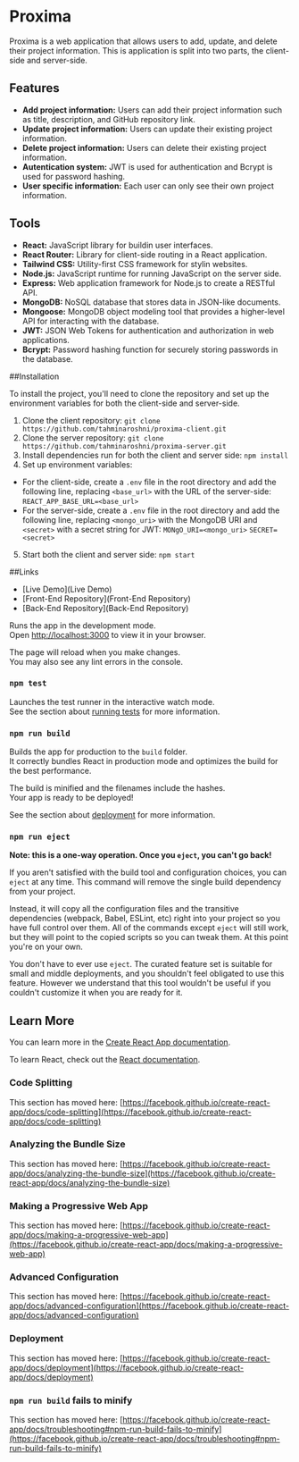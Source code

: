 # Proxima

Proxima is a web application that allows users to add, update, and delete their project information. This is application is split into two parts, the client-side and server-side.

## Features

 * **Add project information:** Users can add their project information such as title, description, and GitHub repository link. 
 * **Update project information:** Users can update their existing project information. 
 * **Delete project information:** Users can delete their existing project information. 
 * **Autentication system:** JWT is used for authentication and Bcrypt is used for password hashing. 
 * **User specific information:** Each user can only see their own project information. 

## Tools

 * **React:** JavaScript library for buildin user interfaces.
 * **React Router:** Library for client-side routing in a React application.
 * **Tailwind CSS:** Utility-first CSS framework for stylin websites.
 * **Node.js:** JavaScript runtime for running JavaScript on the server side.
 * **Express:** Web application framework for Node.js to create a RESTful API.
 * **MongoDB:** NoSQL database that stores data in JSON-like documents.
 * **Mongoose:** MongoDB object modeling tool that provides a higher-level API for interacting with the database.
 * **JWT:** JSON Web Tokens for authentication and authorization in web applications.
 * **Bcrypt:** Password hashing function for securely storing passwords in the database.
 
##Installation
 
To install the project, you'll need to clone the repository and set up the environment variables for both the client-side and server-side.
 1. Clone the client repository:
    `git clone https://github.com/tahminaroshni/proxima-client.git`
 2. Clone the server repository:
    `git clone https://github.com/tahminaroshni/proxima-server.git`
 3. Install dependencies run for both the client and server side:
    `npm install`
 4. Set up environment variables:
   * For the client-side, create a `.env` file in the root directory and add the following line, replacing `<base_url>` with the URL of the server-side:
     `REACT_APP_BASE_URL=<base_url>`
   * For the server-side, create a `.env` file in the root directory and add the following line, replacing `<mongo_uri>` with the MongoDB URI and `<secret>` with a secret string for JWT:
     `MONgO_URI=<mongo_uri>`
     `SECRET=<secret>`
 5. Start both the client and server side:
     `npm start`
     
 ##Links
 
 * [Live Demo](Live Demo)
 * [Front-End Repository](Front-End Repository)
 * [Back-End Repository](Back-End Repository)

Runs the app in the development mode.\
Open [http://localhost:3000](http://localhost:3000) to view it in your browser.

The page will reload when you make changes.\
You may also see any lint errors in the console.

### `npm test`

Launches the test runner in the interactive watch mode.\
See the section about [running tests](https://facebook.github.io/create-react-app/docs/running-tests) for more information.

### `npm run build`

Builds the app for production to the `build` folder.\
It correctly bundles React in production mode and optimizes the build for the best performance.

The build is minified and the filenames include the hashes.\
Your app is ready to be deployed!

See the section about [deployment](https://facebook.github.io/create-react-app/docs/deployment) for more information.

### `npm run eject`

**Note: this is a one-way operation. Once you `eject`, you can't go back!**

If you aren't satisfied with the build tool and configuration choices, you can `eject` at any time. This command will remove the single build dependency from your project.

Instead, it will copy all the configuration files and the transitive dependencies (webpack, Babel, ESLint, etc) right into your project so you have full control over them. All of the commands except `eject` will still work, but they will point to the copied scripts so you can tweak them. At this point you're on your own.

You don't have to ever use `eject`. The curated feature set is suitable for small and middle deployments, and you shouldn't feel obligated to use this feature. However we understand that this tool wouldn't be useful if you couldn't customize it when you are ready for it.

## Learn More

You can learn more in the [Create React App documentation](https://facebook.github.io/create-react-app/docs/getting-started).

To learn React, check out the [React documentation](https://reactjs.org/).

### Code Splitting

This section has moved here: [https://facebook.github.io/create-react-app/docs/code-splitting](https://facebook.github.io/create-react-app/docs/code-splitting)

### Analyzing the Bundle Size

This section has moved here: [https://facebook.github.io/create-react-app/docs/analyzing-the-bundle-size](https://facebook.github.io/create-react-app/docs/analyzing-the-bundle-size)

### Making a Progressive Web App

This section has moved here: [https://facebook.github.io/create-react-app/docs/making-a-progressive-web-app](https://facebook.github.io/create-react-app/docs/making-a-progressive-web-app)

### Advanced Configuration

This section has moved here: [https://facebook.github.io/create-react-app/docs/advanced-configuration](https://facebook.github.io/create-react-app/docs/advanced-configuration)

### Deployment

This section has moved here: [https://facebook.github.io/create-react-app/docs/deployment](https://facebook.github.io/create-react-app/docs/deployment)

### `npm run build` fails to minify

This section has moved here: [https://facebook.github.io/create-react-app/docs/troubleshooting#npm-run-build-fails-to-minify](https://facebook.github.io/create-react-app/docs/troubleshooting#npm-run-build-fails-to-minify)
